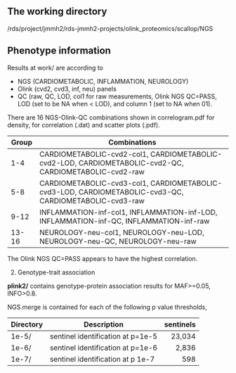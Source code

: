 ## The working directory

/rds/project/jmmh2/rds-jmmh2-projects/olink_proteomics/scallop/NGS 

## Phenotype information

Results at work/ are according to

* NGS (CARDIOMETABOLIC, INFLAMMATION, NEUROLOGY)
* Olink (cvd2, cvd3, inf, neu) panels
* QC (raw, QC, LOD, col1 for raw measurements, Olink NGS QC=PASS, LOD (set to be NA when < LOD), and column 1 (set to NA when 01).

There are 16 NGS-Olink-QC combinations shown in correlogram.pdf for density, for correlation (.dat) and scatter plots (.pdf).

Group | Combinations
--------|-------------
1-4 | CARDIOMETABOLIC-cvd2-col1, CARDIOMETABOLIC-cvd2-LOD, CARDIOMETABOLIC-cvd2-QC, CARDIOMETABOLIC-cvd2-raw
5-8 | CARDIOMETABOLIC-cvd3-col1, CARDIOMETABOLIC-cvd3-LOD, CARDIOMETABOLIC-cvd3-QC, CARDIOMETABOLIC-cvd3-raw
9-12 | INFLAMMATION-inf-col1, INFLAMMATION-inf-LOD, INFLAMMATION-inf-QC, INFLAMMATION-inf-raw
13-16 | NEUROLOGY-neu-col1, NEUROLOGY-neu-LOD, NEUROLOGY-neu-QC, NEUROLOGY-neu-raw

The Olink NGS QC=PASS appears to have the highest correlation.

2. Genotype-trait association

**plink2/** contains genotype-protein association results for MAF>=0.05, INFO>0.8.

NGS.merge is contained for each of the following p value thresholds,

Directory | Description | sentinels
----------|-------------|---------:
1e-5/ | sentinel identification at p=1e-5 | 23,034
1e-6/ | sentinel identification at p=1e-6 |  2,836
1e-7/ | sentinel identification at p 1e-7 |    598
